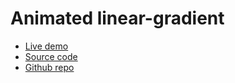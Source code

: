 # Animated linear-gradient 


+ [Live demo](https://css-animated-linear-gradient.rolandjlevy.repl.co/)
+ [Source code](https://replit.com/@RolandJLevy/css-animated-linear-gradient)
+ [Github repo](https://github.com/rolandjlevy/css-animated-linear-gradient)
